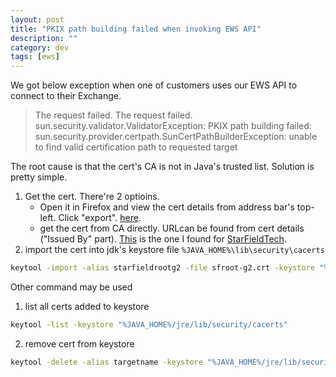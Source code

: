 ```yaml
---
layout: post
title: "PKIX path building failed when invoking EWS API"
description: ""
category: dev
tags: [ews]
---
```


We got below exception when one of customers uses our EWS API to connect to their Exchange. 
>The request failed. The request failed. sun.security.validator.ValidatorException: PKIX path building failed: sun.security.provider.certpath.SunCertPathBuilderException: unable to find valid certification path to requested target

The root cause is that the cert's CA is not in Java's trusted list. Solution is pretty simple.

1. Get the cert. There're 2 optioins. 
	- Open it in Firefox and view the cert details from address bar's top-left.  Click "export". [here](http://superuser.com/questions/97201/how-to-save-a-remote-server-ssl-certificate-locally-as-a-file). 
	- get the cert from CA directly. URLcan be found from cert details ("Issued By" part). [This](https://certs.secureserver.net/repository/) is the one I found for [StarFieldTech](https://www.starfieldtech.com/).
2. import the cert into jdk's keystore file `%JAVA_HOME%\lib\security\cacerts` 

```bash
keytool -import -alias starfieldrootg2 -file sfroot-g2.crt -keystore "%JAVA_HOME%/jre/lib/security/cacerts"
```

Other command may be used
1. list all certs added to keystore

```bash
keytool -list -keystore "%JAVA_HOME%/jre/lib/security/cacerts"
```

2. remove cert from keystore

```bash
keytool -delete -alias targetname -keystore "%JAVA_HOME%/jre/lib/security/cacerts"
```